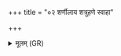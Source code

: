 +++
title = "०२ शर्णीलाय शत्रुहणे स्वाहा"

+++
<details><summary>मूलम् (GR)</summary>

शर्णीलाय शत्रुहणे स्वाहा ॥
</details>